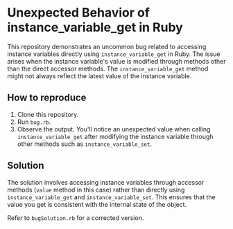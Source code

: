 # Unexpected Behavior of instance_variable_get in Ruby

This repository demonstrates an uncommon bug related to accessing instance variables directly using `instance_variable_get` in Ruby.  The issue arises when the instance variable's value is modified through methods other than the direct accessor methods.  The `instance_variable_get` method might not always reflect the latest value of the instance variable.

## How to reproduce
1. Clone this repository.
2. Run `bug.rb`.
3. Observe the output. You'll notice an unexpected value when calling `instance_variable_get` after modifying the instance variable through other methods such as `instance_variable_set`.

## Solution
The solution involves accessing instance variables through accessor methods (`value` method in this case) rather than directly using `instance_variable_get` and `instance_variable_set`. This ensures that the value you get is consistent with the internal state of the object.

Refer to `bugSolution.rb` for a corrected version.